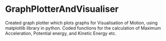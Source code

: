 # GraphPlotterAndVisualiser
Created graph plotter which plots graphs for Visualisation of Motion, using matplotlib library in python.  Coded functions for the calculation of Maximum Acceleration, Potential energy, and Kinetic Energy etc.
